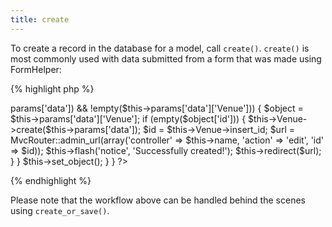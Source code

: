 ```yaml
---
title: create
---
```

To create a record in the database for a model, call `create()`.  `create()` is most commonly used with data submitted from a form that was made using FormHelper:

{% highlight php %}
<?php
class AdminVenuesController extends AdminMvcController {

  public function add() {
    if (!empty($this->params['data']) && !empty($this->params['data']['Venue'])) {
      $object = $this->params['data']['Venue'];
      if (empty($object['id'])) {
        $this->Venue->create($this->params['data']);
        $id = $this->Venue->insert_id;
        $url = MvcRouter::admin_url(array('controller' => $this->name, 'action' => 'edit', 'id' => $id));
        $this->flash('notice', 'Successfully created!');
        $this->redirect($url);
      }
    }
    $this->set_object();
  }

}
?>
{% endhighlight %}

Please note that the workflow above can be handled behind the scenes using `create_or_save()`.